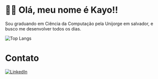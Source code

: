 # 👋🏻 Olá, meu nome é Kayo!!
Sou graduando em Ciência da Computação pela Unijorge em salvador, e busco me desenvolver todos os dias.

![Top Langs](https://github-readme-stats-git-masterrstaa-rickstaa.vercel.app/api/top-langs/?username=kayomira&bg_color=000&border_color=30A3DC&title_color=E94D5F&text_color=FFF)

# Contato
[![LinkedIn](https://img.shields.io/badge/LinkedIn-0077B5?style=for-the-badge&logo=linkedin&logoColor=white)](https://www.linkedin.com/in/kayo-macedo/)


<!---
kayomira/kayomira is a ✨ special ✨ repository because its `README.md` (this file) appears on your GitHub profile.
You can click the Preview link to take a look at your changes.
--->
